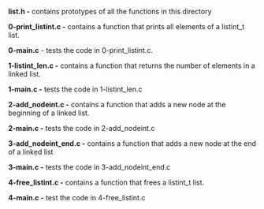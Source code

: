 **list.h -** contains prototypes of all the functions in this directory

**0-print_listint.c -** contains a function that prints all elements of a listint_t list.

**0-main.c** - tests the code in 0-print_listint.c.

**1-listint_len.c -** contains a function that returns the number of elements in a linked list.

**1-main.c -** tests the code in 1-listint_len.c

**2-add_nodeint.c -** contains a function that adds a new node at the beginning of a linked list.

**2-main.c -** tests the code in 2-add_nodeint.c

**3-add_nodeint_end.c -**  contains a function that adds a new node at the end of a linked list

**3-main.c -** tests the code in 3-add_nodeint_end.c

**4-free_listint.c -** contains a function that frees a listint_t list.

**4-main.c -**  test the code in 4-free_listint.c
